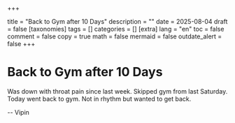 
+++

title = "Back to Gym after 10 Days"
description = ""
date = 2025-08-04
draft = false
[taxonomies]
tags = []
categories = []
[extra]
lang = "en"
toc = false
comment = false
copy = true
math = false
mermaid = false
outdate_alert = false
+++
# Back to Gym after 10 Days

Was down with throat pain since last week. Skipped gym from last Saturday. Today went back to gym. Not in rhythm but wanted to get back. 

--
Vipin